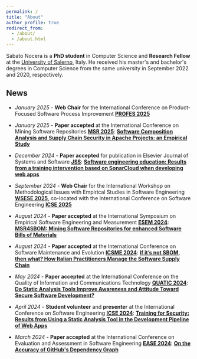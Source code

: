 ```yaml
---
permalink: /
title: "About"
author_profile: true
redirect_from: 
  - /about/
  - /about.html
---
```


Sabato Nocera is a **PhD student** in Computer Science and  **Research Fellow** at the [University of Salerno](https://web.unisa.it/en/university), Italy. He received his master's and bachelor's degrees in Computer Science from the same university in September 2022 and 2020, respectively. 

## News

* _January 2025_ - **Web Chair** for the International Conference on Product-Focused Software Process Improvement [**PROFES 2025**](https://conf.researchr.org/home/profes-2025)

* _January 2025_ - **Paper accepted** at the International Conference on Mining Software Repositories [**MSR 2025**](https://2025.msrconf.org/track/msr-2025-technical-papers): [**Software Composition Analysis and Supply Chain Security in Apache Projects: an Empirical Study**](#)

* _December 2024_ - **Paper accepted** for publication in Elsevier Journal of Systems and Software  [**JSS**](https://www.sciencedirect.com/journal/journal-of-systems-and-software): [**Software engineering education: Results from a training intervention based on SonarCloud when developing web apps**](https://doi.org/10.1016/j.jss.2024.112308)

* _September 2024_ - **Web Chair** for the International Workshop on Methodological Issues with Empirical Studies in Software Engineering [**WSESE 2025**](https://conf.researchr.org/home/icse-2025/wsese-2025), co-located with the International Conference on Software Engineering [**ICSE 2025**](https://conf.researchr.org/home/icse-2025)

* _August 2024_ - **Paper accepted** at the International Symposium on Empirical Software Engineering and Measurement [**ESEM 2024**](https://conf.researchr.org/home/esem-2024): [**MSR4SBOM: Mining Software Repositories for enhanced Software Bills of Materials**](https://dl.acm.org/doi/abs/10.1145/3674805.3695390)

* _August 2024_ - **Paper accepted** at the International Conference on Software Maintenance and Evolution [**ICSME 2024**](https://conf.researchr.org/home/icsme-2024): [**If it’s not SBOM, then what? How Italian Practitioners Manage the Software Supply Chain**](https://doi.org/10.1109/ICSME58944.2024.00077)

* _May 2024_ - **Paper accepted** at the International Conference on the Quality of Information and Communications Technology [**QUATIC 2024**](https://2024.quatic.org/): [**Do Static Analysis Tools Improve Awareness and Attitude Toward Secure Software Development?**](https://doi.org/10.1007/978-3-031-70245-7_28)

* _April 2024_ - **Student volunteer** and **presenter** at the International Conference on Software Engineering [**ICSE 2024**](https://conf.researchr.org/home/icse-2024): [**Training for Security: Results from Using a Static Analysis Tool in the Development Pipeline of Web Apps**](https://doi.org/10.1145/3639474.3640073)

* _March 2024_ - **Paper accepted** at the International Conference on Evaluation and Assessment in Software Engineering [**EASE 2024**](https://conf.researchr.org/home/ease-2024): [**On the Accuracy of GitHub's Dependency Graph**](https://doi.org/10.1145/3661167.3661175)

